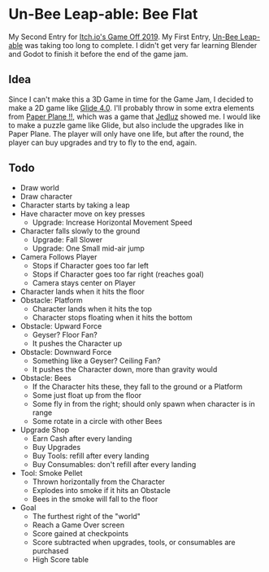 # Un-Bee Leap-able: Bee Flat
My Second Entry for [Itch.io's Game Off 2019](https://itch.io/jam/game-off-2019).
My First Entry, [Un-Bee Leap-able](https://github.com/Bluzix/unbee-leapable) was
taking too long to complete. I didn't get very far learning Blender and Godot to
finish it before the end of the game jam.
## Idea
Since I can't make this a 3D Game in time for the Game Jam, I decided to make a
2D game like [Glide 4.0](https://www.youtube.com/watch?v=s8_ypI_C7nM "YouTube video").
I'll probably throw in some extra elements from [Paper Plane !!](https://play.google.com/store/apps/details?id=com.primitivefactory.paperplane "Google Play Store"),
which was a game that [Jedluz](https://github.com/jedulz) showed me.  I would
like to make a puzzle game like Glide, but also include the upgrades like in
Paper Plane.  The player will only have one life, but after the round, the
player can buy upgrades and try to fly to the end, again.
## Todo
- Draw world
- Draw character
- Character starts by taking a leap
- Have character move on key presses
  - Upgrade: Increase Horizontal Movement Speed
- Character falls slowly to the ground
  - Upgrade: Fall Slower
  - Upgrade: One Small mid-air jump
- Camera Follows Player
  - Stops if Character goes too far left
  - Stops if Character goes too far right (reaches goal)
  - Camera stays center on Player
- Character lands when it hits the floor
- Obstacle: Platform
  - Character lands when it hits the top
  - Character stops floating when it hits the bottom
- Obstacle: Upward Force
  - Geyser? Floor Fan?
  - It pushes the Character up
- Obstacle: Downward Force
  - Something like a Geyser?  Ceiling Fan?
  - It pushes the Character down, more than gravity would
- Obstacle: Bees
  - If the Character hits these, they fall to the ground or a Platform
  - Some just float up from the floor
  - Some fly in from the right; should only spawn when character is in range
  - Some rotate in a circle with other Bees
- Upgrade Shop
  - Earn Cash after every landing
  - Buy Upgrades
  - Buy Tools: refill after every landing
  - Buy Consumables: don't refill after every landing
- Tool: Smoke Pellet
  - Thrown horizontally from the Character
  - Explodes into smoke if it hits an Obstacle
  - Bees in the smoke will fall to the floor
- Goal
  - The furthest right of the "world"
  - Reach a Game Over screen
  - Score gained at checkpoints
  - Score subtracted when upgrades, tools, or consumables are purchased
  - High Score table
